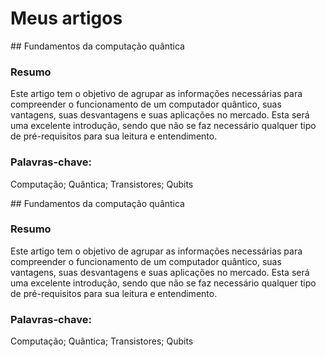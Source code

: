# Meus artigos

<div>
## Fundamentos da computação quântica

### Resumo
Este artigo tem o objetivo de agrupar as informações necessárias para compreender
o funcionamento de um computador quântico, suas vantagens, suas desvantagens e
suas aplicações no mercado. Esta será uma excelente introdução, sendo que não se
faz necessário qualquer tipo de pré-requisitos para sua leitura e entendimento.

### Palavras-chave:
Computação; Quântica; Transistores; Qubits
</div>

<div>
## Fundamentos da computação quântica

### Resumo
Este artigo tem o objetivo de agrupar as informações necessárias para compreender
o funcionamento de um computador quântico, suas vantagens, suas desvantagens e
suas aplicações no mercado. Esta será uma excelente introdução, sendo que não se
faz necessário qualquer tipo de pré-requisitos para sua leitura e entendimento.

### Palavras-chave:
Computação; Quântica; Transistores; Qubits
</div>

